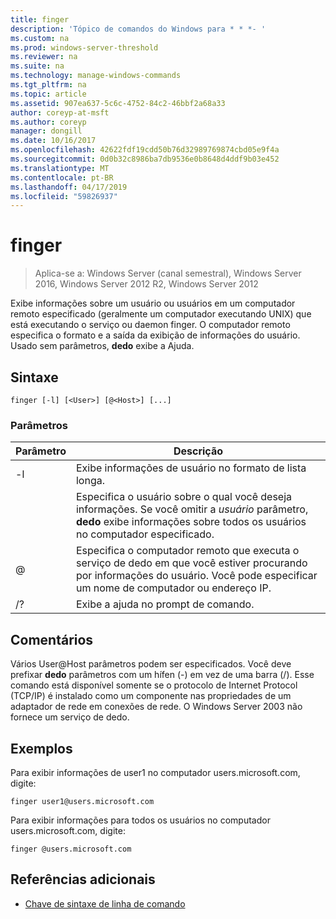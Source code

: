 ```yaml
---
title: finger
description: 'Tópico de comandos do Windows para * * *- '
ms.custom: na
ms.prod: windows-server-threshold
ms.reviewer: na
ms.suite: na
ms.technology: manage-windows-commands
ms.tgt_pltfrm: na
ms.topic: article
ms.assetid: 907ea637-5c6c-4752-84c2-46bbf2a68a33
author: coreyp-at-msft
ms.author: coreyp
manager: dongill
ms.date: 10/16/2017
ms.openlocfilehash: 42622fdf19cdd50b76d32989769874cbd05e9f4a
ms.sourcegitcommit: 0d0b32c8986ba7db9536e0b8648d4ddf9b03e452
ms.translationtype: MT
ms.contentlocale: pt-BR
ms.lasthandoff: 04/17/2019
ms.locfileid: "59826937"
---
```

# <a name="finger"></a>finger

>Aplica-se a: Windows Server (canal semestral), Windows Server 2016, Windows Server 2012 R2, Windows Server 2012

Exibe informações sobre um usuário ou usuários em um computador remoto especificado (geralmente um computador executando UNIX) que está executando o serviço ou daemon finger. O computador remoto especifica o formato e a saída da exibição de informações do usuário. Usado sem parâmetros, **dedo** exibe a Ajuda. 
## <a name="syntax"></a>Sintaxe
```
finger [-l] [<User>] [@<Host>] [...]
```
### <a name="parameters"></a>Parâmetros
|Parâmetro|Descrição|
|-------|--------|
|-l|Exibe informações de usuário no formato de lista longa.|
|<User>|Especifica o usuário sobre o qual você deseja informações. Se você omitir a *usuário* parâmetro, **dedo** exibe informações sobre todos os usuários no computador especificado.|
|@<Host>|Especifica o computador remoto que executa o serviço de dedo em que você estiver procurando por informações do usuário. Você pode especificar um nome de computador ou endereço IP.|
|/?|Exibe a ajuda no prompt de comando.|
## <a name="remarks"></a>Comentários
Vários User@Host parâmetros podem ser especificados.
Você deve prefixar **dedo** parâmetros com um hífen (-) em vez de uma barra (/).
Esse comando está disponível somente se o protocolo de Internet Protocol (TCP/IP) é instalado como um componente nas propriedades de um adaptador de rede em conexões de rede.
O Windows Server 2003 não fornece um serviço de dedo.
## <a name="BKMK_Examples"></a>Exemplos
Para exibir informações de user1 no computador users.microsoft.com, digite:
```
finger user1@users.microsoft.com
```
Para exibir informações para todos os usuários no computador users.microsoft.com, digite:
```
finger @users.microsoft.com
```
## <a name="additional-references"></a>Referências adicionais
-   [Chave de sintaxe de linha de comando](command-line-syntax-key.md)
